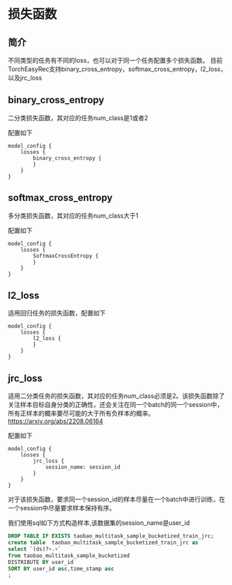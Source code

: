 # 损失函数

## 简介

不同类型的任务有不同的loss，也可以对于同一个任务配置多个损失函数。 目前TorchEasyRec支持binary_cross_entropy，softmax_cross_entropy，l2_loss，以及jrc_loss

## binary_cross_entropy

二分类损失函数，其对应的任务num_class是1或者2

配置如下

```
model_config {
    losses {
        binary_cross_entropy {
        }
    }
}
```

## softmax_cross_entropy

多分类损失函数，其对应的任务num_class大于1

配置如下

```
model_config {
    losses {
        SoftmaxCrossEntropy {
        }
    }
}
```

## l2_loss

适用回归任务的损失函数，配置如下

```
model_config {
    losses {
        l2_loss {
        }
    }
}
```

## jrc_loss

适用二分类任务的损失函数，其对应的任务num_class必须是2。该损失函数除了关注样本目标自身分类的正确性，还会关注在同一个batch的同一个session中，所有正样本的概率要尽可能的大于所有负样本的概率。
https://arxiv.org/abs/2208.06164

配置如下

```
model_config {
    losses {
        jrc_loss {
            session_name: session_id
        }
    }
}
```

对于该损失函数，要求同一个session_id的样本尽量在一个batch中进行训练，在一个session中尽量要求样本保持有序。

我们使用sql如下方式构造样本,该数据集的session_name是user_id

```sql
DROP TABLE IF EXISTS taobao_multitask_sample_bucketized_train_jrc;
create table  taobao_multitask_sample_bucketized_train_jrc as
select `(ds)?+.+`
from taobao_multitask_sample_bucketized
DISTRIBUTE BY user_id
SORT BY user_id asc,time_stamp asc
;
```
